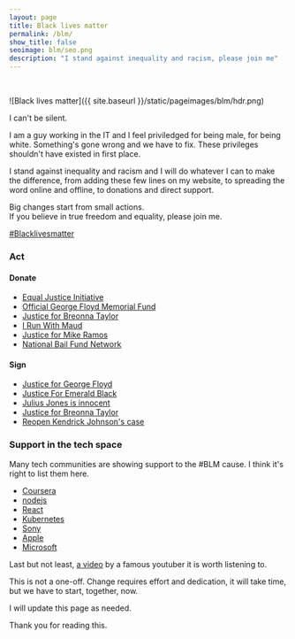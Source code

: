 ```yaml
---
layout: page
title: Black lives matter
permalink: /blm/
show_title: false
seoimage: blm/seo.png
description: "I stand against inequality and racism, please join me"
---
```


<br>

![Black lives matter]({{ site.baseurl }}/static/pageimages/blm/hdr.png)

I can't be silent.

I am a guy working in the IT and I feel priviledged for being male, for being white. Something's gone wrong and we have to fix. These privileges shouldn't have existed in first place.

I stand against inequality and racism and I will do whatever I can to make the difference, from adding these few lines on my website, to spreading the word online and offline, to donations and direct support.

Big changes start from small actions.
<br>
If you believe in true freedom and equality, please join me.

[#Blacklivesmatter](https://twitter.com/hashtag/BlackLivesMatter)

### Act

#### Donate

- [Equal Justice Initiative](https://support.eji.org/give/153413/#!/donation/checkout)
- [Official George Floyd Memorial Fund](https://www.gofundme.com/f/georgefloyd)
- [Justice for Breonna Taylor](https://www.gofundme.com/f/9v4q2-justice-for-breonna-taylor)
- [I Run With Maud](https://www.gofundme.com/f/i-run-with-maud)
- [Justice for Mike Ramos](https://www.gofundme.com/f/justice-for-mike-ramos)
- [National Bail Fund Network](https://www.communityjusticeexchange.org/nbfn-directory)

#### Sign

- [Justice for George Floyd](https://www.amnesty.org/en/get-involved/take-action/george-floyd-police-violence-usa/)
- [Justice For Emerald Black](https://www.change.org/p/san-leandro-police-deartment-justice-for-emerald-black)
- [Julius Jones is innocent](https://www.change.org/p/julius-jones-is-innocent-don-t-let-him-be-executed-by-the-state-of-oklahoma)
- [Justice for Breonna Taylor](https://www.change.org/p/andy-beshear-justice-for-breonna-taylor)
- [Reopen Kendrick Johnson's case](https://www.change.org/p/united-states-supreme-court-justice-for-kendrick-johnson)

### Support in the tech space

Many tech communities are showing support to the #BLM cause. I think it's right to list them here.

- [Coursera](https://www.coursera.org/collections/race-inequality-social-justice)
- [nodejs](https://nodejs.org/en/)
- [React](https://reactjs.org)
- [Kubernetes](https://kubernetes.io)
- [Sony](https://twitter.com/PlayStation/status/1267525525825900549)
- [Apple](https://www.apple.com/speaking-up-on-racism/)
- [Microsoft](https://twitter.com/satyanadella/status/1267492314584236032)

Last but not least, [a video](https://twitter.com/Casey/status/1268923560887644160) by a famous youtuber it is worth listening to.

This is not a one-off. Change requires effort and dedication, it will take time, but we have to start, together, now.

I will update this page as needed.

Thank you for reading this.
